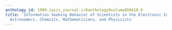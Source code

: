 ```yaml
---
anthology_id: 1999.jasis_journal-ir0anthology0volumeA50A10.6
title: 'Information Seeking Behavior of Scientists in the Electronic Information Age:
  Astronomers, Chemists, Mathematicians, and Physicists'
---
```

